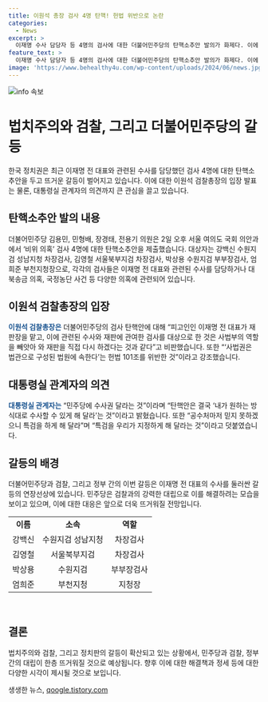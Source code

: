 ```yaml
---
title: 이원석 총장 검사 4명 탄핵! 헌법 위반으로 논란
categories:
  - News
excerpt: >
  이재명 수사 담당자 등 4명의 검사에 대한 더불어민주당의 탄핵소추안 발의가 화제다. 이에 대한 이원석 검찰총장과 대통령실 관계자의 비판과 반박이 진행 중이다. 더불어민주당은 이들이 이재명 전 대표의 수사와 관련된 검사임을 강조하며 탄핵안을 제출했지만, 이에 대한 강한 반대 의견이 제기되고 있다. 현재 법제사법위원회에서 적법성·적절성에 대한 조사가 이뤄지고 있는 상황이며, 이에 대한 관심이 높아지고 있다.
feature_text: >
  이재명 수사 담당자 등 4명의 검사에 대한 더불어민주당의 탄핵소추안 발의가 화제다. 이에 대한 이원석 검찰총장과 대통령실 관계자의 비판과 반박이 진행 중이다. 더불어민주당은 이들이 이재명 전 대표의 수사와 관련된 검사임을 강조하며 탄핵안을 제출했지만, 이에 대한 강한 반대 의견이 제기되고 있다. 현재 법제사법위원회에서 적법성·적절성에 대한 조사가 이뤄지고 있는 상황이며, 이에 대한 관심이 높아지고 있다.
image: 'https://www.behealthy4u.com/wp-content/uploads/2024/06/news.jpg'
---
```


<p><img src="https://www.behealthy4u.com/wp-content/uploads/2024/06/news.jpg" alt="info 속보" /></p>

<h1>법치주의와 검찰, 그리고 더불어민주당의 갈등</h1>

<p data-ke-size="size16">한국 정치권은 최근 이재명 전 대표와 관련된 수사를 담당했던 검사 4명에 대한 탄핵소추안을 두고 뜨거운 갈등이 벌어지고 있습니다. 이에 대한 이원석 검찰총장의 입장 발표는 물론, 대통령실 관계자의 의견까지 큰 관심을 끌고 있습니다.</p>

<h2 data-ke-size="size26">탄핵소추안 발의 내용</h2>

<p>더불어민주당 김용민, 민형배, 장경태, 전용기 의원은 2일 오후 서울 여의도 국회 의안과에서 ‘비위 의혹’ 검사 4명에 대한 탄핵소추안을 제출했습니다. 대상자는 강백신 수원지검 성남지청 차장검사, 김영철 서울북부지검 차장검사, 박상용 수원지검 부부장검사, 엄희준 부천지청장으로, 각각의 검사들은 이재명 전 대표와 관련된 수사를 담당하거나 대북송금 의혹, 국정농단 사건 등 다양한 의혹에 관련되어 있습니다.</p>

<h2 data-ke-size="size26">이원석 검찰총장의 입장</h2>

<p><b><span style="color: #1a5490;">이원석 검찰총장은</span></b> 더불어민주당의 검사 탄핵안에 대해 “피고인인 이재명 전 대표가 재판장을 맡고, 이에 관련된 수사와 재판에 관여한 검사를 대상으로 한 것은 사법부의 역할을 빼앗아 와 재판을 직접 다시 하겠다는 것과 같다”고 비판했습니다. 또한 “‘사법권은 법관으로 구성된 법원에 속한다’는 헌법 101조를 위반한 것”이라고 강조했습니다.</p>

<h2 data-ke-size="size26">대통령실 관계자의 의견</h2>

<p><b><span style="color: #1a5490;">대통령실 관계자는</span></b> “민주당에 수사권 달라는 것”이라며 “탄핵안은 결국 ‘내가 원하는 방식대로 수사할 수 있게 해 달라’는 것”이라고 밝혔습니다. 또한 “공수처마저 믿지 못하겠으니 특검을 하게 해 달라”며 “특검을 우리가 지정하게 해 달라는 것”이라고 덧붙였습니다.</p>

<h2 data-ke-size="size26">갈등의 배경</h2>

<p>더불어민주당과 검찰, 그리고 정부 간의 이번 갈등은 이재명 전 대표의 수사를 둘러싼 갈등의 연장선상에 있습니다. 민주당은 검찰과의 강력한 대립으로 이를 해결하려는 모습을 보이고 있으며, 이에 대한 대응은 앞으로 더욱 뜨거워질 전망입니다.</p>

<table>
  <tr>
    <td style="text-align: center; height: 17px;"><b>이름</b></td>
    <td style="text-align: center; height: 17px;"><b>소속</b></td>
    <td style="text-align: center; height: 17px;"><b>역할</b></td>
  </tr>
  <tr>
    <td style="text-align: center; height: 17px;">강백신</td>
    <td style="text-align: center; height: 17px;">수원지검 성남지청</td>
    <td style="text-align: center; height: 17px;">차장검사</td>
  </tr>
  <tr>
    <td style="text-align: center; height: 17px;">김영철</td>
    <td style="text-align: center; height: 17px;">서울북부지검</td>
    <td style="text-align: center; height: 17px;">차장검사</td>
  </tr>
  <tr>
    <td style="text-align: center; height: 17px;">박상용</td>
    <td style="text-align: center; height: 17px;">수원지검</td>
    <td style="text-align: center; height: 17px;">부부장검사</td>
  </tr>
  <tr>
    <td style="text-align: center; height: 17px;">엄희준</td>
    <td style="text-align: center; height: 17px;">부천지청</td>
    <td style="text-align: center; height: 17px;">지청장</td>
  </tr>
</table>

<p data-ke-size="size16">&nbsp;</p>

<h2 data-ke-size="size26">결론</h2>

<p>법치주의와 검찰, 그리고 정치판의 갈등이 확산되고 있는 상황에서, 민주당과 검찰, 정부 간의 대립이 한층 뜨거워질 것으로 예상됩니다. 향후 이에 대한 해결책과 정세 등에 대한 다양한 시각이 제시될 것으로 보입니다.</p>
생생한 뉴스, <a href="https://qoogle.tistory.com" rel="dofollow">qoogle.tistory.com</a>


